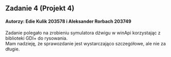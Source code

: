 ## Zadanie 4 (Projekt 4)
#### Autorzy: Edie Kulik 203578 i Aleksander Rorbach 203749
Zadanie polegało na zrobieniu symulatora dźwigu w winApi korzystając z biblioteki GDI+ do rysowania.  
Mam nadzieję, że sprawozdanie jest wystarczająco szczegółowe, ale nie za długie.
